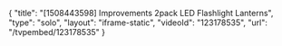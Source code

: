 {
    "title": "[1508443598] Improvements 2pack LED Flashlight Lanterns",
    "type": "solo",
    "layout": "iframe-static",
    "videoId": "123178535",
    "url": "\/tvpembed\/123178535"
}